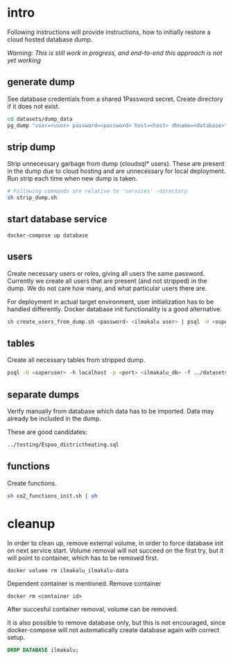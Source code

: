 # intro

Following instructions will provide instructions, how to initially
restore a cloud hosted database dump.

*Warning: This is still work in progress, and end-to-end this approach is not yet working*

## generate dump

See database credentials from a shared 1Password secret.
Create directory if it does not exist.

```sh
cd datasets/dump_data
pg_dump "user=<user> password=<password> host=<host> dbname=<database>" > emissiontest.sql
```
## strip dump

Strip unnecessary garbage from dump (cloudsql* users). These are
present in the dump due to cloud hosting and are unnecessary for
local deployment. Run strip each time when new dump is taken.

```sh
# Following commands are relative to 'services' -directory
sh strip_dump.sh
```

## start database service
```
docker-compose up database
```

## users

Create necessary users or roles, giving all users the same password.
Currently we create all users that are present (and not stripped) in the dump.
We do not care how many, and what particular users there are.

For deployment in actual target environment, user initialization has to
be handled differently. Docker database init functionality is a good alternative.

```sh
sh create_users_from_dump.sh <password> <ilmakalu user> | psql -U <superuser> -h localhost -p <port> postgres
```

## tables

Create all necessary tables from stripped dump.

```sh
psql -U <superuser> -h localhost -p <port> <ilmakalu_db> -f ../datasets/dump_data/emissiontest_stripped.sql
```

## separate dumps

Verify manually from database which data has to be imported.
Data may already be included in the dump.

These are good candidates:

```sh
../testing/Espoo_districtheating.sql
```

## functions

Create functions.

```sh
sh co2_functions_init.sh | sh
```

# cleanup

In order to clean up, remove external volume, in order to force database init on next service start.
Volume removal will not succeed on the first try, but it will point to
container, which has to be removed first.

```
docker volume rm ilmakalu_ilmakalu-data
```

Dependent container is mentioned. Remove container

```
docker rm <container id>
```

After succesful container removal, volume can be removed.

It is also possible to remove database only, but this is not encouraged, since
docker-compose will not automatically create database again with correct setup.

```sql
DROP DATABASE ilmakalu;
```